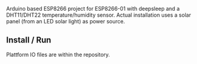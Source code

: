 Arduino based ESP8266 project for ESP8266-01 with deepsleep and a DHT11/DHT22 temperature/humidity sensor.
Actual installation uses a solar panel (from an LED solar light) as power source.

## Install / Run 
Plattform IO files are within the repository.